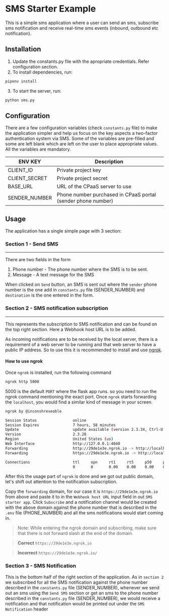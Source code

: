 # SMS Starter Example

This is a simple sms application where a user can send an sms, subscribe sms notification and receive real-time sms events (inbound, outbound etc notification).

## Installation
1. Update the constants.py file with the apropriate credentials. Refer configuration section.
2. To install dependencies, run:
```bash
pipenv install
```
3. To start the server, run:
```bash
python sms.py
```

## Configuration
There are a few configuration variables (check `constants.py` file) to make the application simpler and help us focus on the key aspects a two-factor authentication system via SMS. Some of the variables are pre-filled and some are left blank which are left on the user to place appropriate values. All the variables are mandatory.

ENV KEY       | Description
------------- | -------------
CLIENT_ID     | Private project key
CLIENT_SECRET | Private project secret
BASE_URL      | URL of the CPaaS server to use
SENDER_NUMBER  | Phone number purchased in CPaaS portal (sender phone number)

## Usage
The application has a single simple page with 3 section:

### Section 1 - Send SMS
---
There are two fields in the form

1. Phone number - The phone number where the SMS is to be sent.
2. Message - A text message for the SMS

When clicked on `Send` button, an SMS is sent out where the `sender` phone number is the one add in `constants.py` file (SENDER_NUMBER) and `destination` is the one entered in the form.

### Section 2 - SMS notification subscription
---
This represents the subscription to SMS notification and can be found on the top right section. Here a Webhook host URL is to be added.

As incoming notifications are to be received by the local server, there is a requirement of a web server to be running and that web server to have a public IP address. So to use this it is recommended to install and use [ngrok](https://ngrok.com/).

#### How to use ngrok
Once `ngrok` is installed, run the following command
```bash
ngrok http 5000
```
5000 is the default `PORT` where the flask app runs. so you need to run the ngrok command mentioning the exact port. 
Once `ngrok` starts forwarding the `localhost`, you would find a similar kind of message in your screen.

```bash
ngrok by @inconshreveable                                                                  (Ctrl+C to quit)

Session Status                online
Session Expires               7 hours, 58 minutes
Update                        update available (version 2.3.34, Ctrl-U to update)
Version                       2.3.28
Region                        United States (us)
Web Interface                 http://127.0.0.1:4040
Forwarding                    http://29de1e3e.ngrok.io -> http://localhost:3001
Forwarding                    https://29de1e3e.ngrok.io -> http://localhost:5000

Connections                   ttl     opn     rt1     rt5     p50     p90
                              0       0       0.00    0.00    0.00    0.00
```
After this the usage part of `ngrok` is done and we got out public domain, let's shift out attention to the notification subscription.

Copy the `forwarding` domain, for our case it is `https://29de1e3e.ngrok.io` from above and paste it to in the `Webhook host URL` input field in out `SMS starter app`.
Click `Subscribe` and a notification channel would be created with the above domain against the phone number that is described in the `.env` file (PHONE_NUMBER) and all the sms notifications would start coming in.

> Note: While entering the ngrok domain and subscribing, make sure that there is not forward slash at the end of the domain.

> **Correct** `https://29de1e3e.ngrok.io`

> **Incorrect** `https://29de1e3e.ngrok.io/`

### Section 3 - SMS Notification
This is the bottom half of the right section of the application. As in `section 2` we subscribed for all the SMS notification against the phone number described in the `constants.py` file (SENDER_NUMBER), whenever we send out an sms using the `Send SMS` section or get an sms to the phone number described in the `constants.py` file (SENDER_NUMBER), we would receive a notification and that notification would be printed out under the `SMS Notification` header

